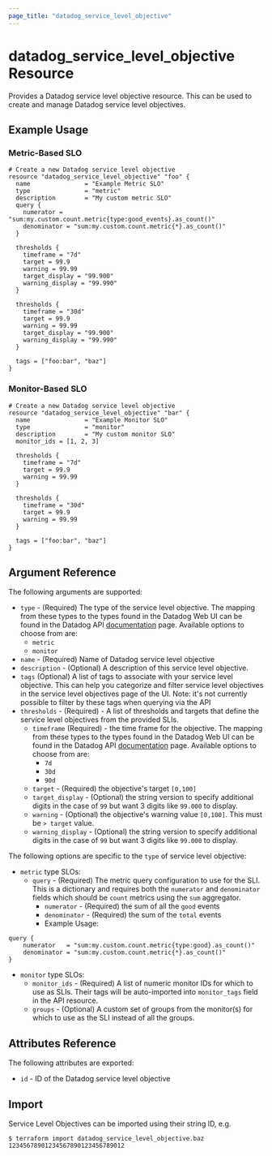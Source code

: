 ```yaml
---
page_title: "datadog_service_level_objective"
---
```


# datadog_service_level_objective Resource

Provides a Datadog service level objective resource. This can be used to create and manage Datadog service level objectives.

## Example Usage

### Metric-Based SLO
```hcl
# Create a new Datadog service level objective
resource "datadog_service_level_objective" "foo" {
  name               = "Example Metric SLO"
  type               = "metric"
  description        = "My custom metric SLO"
  query {
    numerator = "sum:my.custom.count.metric{type:good_events}.as_count()"
    denominator = "sum:my.custom.count.metric{*}.as_count()"
  }

  thresholds {
    timeframe = "7d"
    target = 99.9
    warning = 99.99
    target_display = "99.900"
    warning_display = "99.990"
  }

  thresholds {
    timeframe = "30d"
    target = 99.9
    warning = 99.99
    target_display = "99.900"
    warning_display = "99.990"
  }

  tags = ["foo:bar", "baz"]
}
```

### Monitor-Based SLO
```hcl
# Create a new Datadog service level objective
resource "datadog_service_level_objective" "bar" {
  name               = "Example Monitor SLO"
  type               = "monitor"
  description        = "My custom monitor SLO"
  monitor_ids = [1, 2, 3]

  thresholds {
    timeframe = "7d"
    target = 99.9
    warning = 99.99
  }

  thresholds {
    timeframe = "30d"
    target = 99.9
    warning = 99.99
  }

  tags = ["foo:bar", "baz"]
}
```

## Argument Reference

The following arguments are supported:

* `type` - (Required) The type of the service level objective. The mapping from these types to the types found in the Datadog Web UI can be found in the Datadog API [documentation](https://docs.datadoghq.com/api/v1/service-level-objectives/#create-a-slo-object) page. Available options to choose from are:
    * `metric`
    * `monitor`
* `name` - (Required) Name of Datadog service level objective
* `description` - (Optional) A description of this service level objective.
* `tags` (Optional) A list of tags to associate with your service level objective. This can help you categorize and filter service level objectives in the service level objectives page of the UI. Note: it's not currently possible to filter by these tags when querying via the API
* `thresholds` - (Required) - A list of thresholds and targets that define the service level objectives from the provided SLIs.
    * `timeframe` (Required) - the time frame for the objective. The mapping from these types to the types found in the Datadog Web UI can be found in the Datadog API [documentation](https://docs.datadoghq.com/api/v1/service-level-objectives/#create-a-slo-object) page. Available options to choose from are:
        * `7d`
        * `30d`
        * `90d`
    * `target` - (Required) the objective's target `[0,100]`
    * `target_display` - (Optional) the string version to specify additional digits in the case of `99` but want 3 digits like `99.000` to display.
    * `warning` - (Optional) the objective's warning value `[0,100]`. This must be `> target` value.
    * `warning_display` - (Optional) the string version to specify additional digits in the case of `99` but want 3 digits like `99.000` to display.

The following options are specific to the `type` of service level objective:

* `metric` type SLOs:
    * `query` - (Required) The metric query configuration to use for the SLI. This is a dictionary and requires both the `numerator` and `denominator` fields which should be `count` metrics using the `sum` aggregator.
        * `numerator` - (Required) the sum of all the `good` events
        * `denominator` - (Required) the sum of the `total` events
        * Example Usage:

```hcl
query {
    numerator   = "sum:my.custom.count.metric{type:good}.as_count()"
    denominator = "sum:my.custom.count.metric{*}.as_count()"
}
```

* `monitor` type SLOs:
    * `monitor_ids` - (Required) A list of numeric monitor IDs for which to use as SLIs. Their tags will be auto-imported into `monitor_tags` field in the API resource.
    * `groups` - (Optional) A custom set of groups from the monitor(s) for which to use as the SLI instead of all the groups.


## Attributes Reference

The following attributes are exported:

* `id` - ID of the Datadog service level objective

## Import

Service Level Objectives can be imported using their string ID, e.g.

```
$ terraform import datadog_service_level_objective.baz 12345678901234567890123456789012
```
